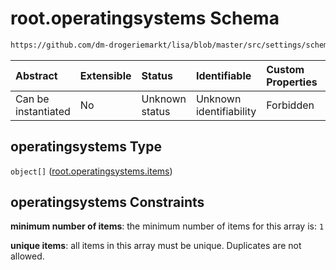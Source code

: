 # root.operatingsystems Schema

```txt
https://github.com/dm-drogeriemarkt/lisa/blob/master/src/settings/schema.json#/properties/operatingsystems
```



| Abstract            | Extensible | Status         | Identifiable            | Custom Properties | Additional Properties | Access Restrictions | Defined In                                                                               |
| :------------------ | :--------- | :------------- | :---------------------- | :---------------- | :-------------------- | :------------------ | :--------------------------------------------------------------------------------------- |
| Can be instantiated | No         | Unknown status | Unknown identifiability | Forbidden         | Allowed               | none                | [settings.schema.json\*](../../src/settings/settings.schema.json "open original schema") |

## operatingsystems Type

`object[]` ([root.operatingsystems.items](settings-properties-rootoperatingsystems-rootoperatingsystemsitems.md))

## operatingsystems Constraints

**minimum number of items**: the minimum number of items for this array is: `1`

**unique items**: all items in this array must be unique. Duplicates are not allowed.
